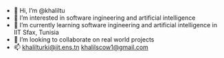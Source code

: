 - 👋 Hi, I’m @khaliltu
- 👀 I’m interested in software ingineering and artificial intelligence
- 🌱 I’m currently learning software ingineering and artificial intelligence in IIT Sfax, Tunisia
- 💞️ I’m looking to collaborate on real world projects
- 📫 khalilturki@iit.ens.tn
      khalilscow1@gmail.com

<!---
khaliltu/khaliltu is a ✨ special ✨ repository because its `README.md` (this file) appears on your GitHub profile.
You can click the Preview link to take a look at your changes.
--->
